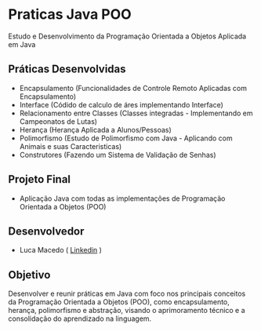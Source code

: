 # Praticas Java POO
Estudo e Desenvolvimento da Programação Orientada a Objetos Aplicada em Java

## Práticas Desenvolvidas
- Encapsulamento (Funcionalidades de Controle Remoto Aplicadas com Encapsulamento)
- Interface (Códido de calculo de áres implementando Interface)
- Relacionamento entre Classes (Classes integradas - Implementando em Campeonatos de Lutas)
- Herança (Herança Aplicada a Alunos/Pessoas)
- Polimorfismo (Estudo de Polimorfismo com Java - Aplicando com Animais e suas Caracteristicas)
- Construtores (Fazendo um Sistema de Validação de Senhas)

## Projeto Final
- Aplicação Java com todas as implementações de Programação Orientada a Objetos (POO)
 
## Desenvolvedor 
- Luca Macedo ( <a href="https://www.linkedin.com/in/luca-macedo-659124219/">Linkedin</a> )

## Objetivo
Desenvolver e reunir práticas em Java com foco nos principais conceitos da Programação Orientada a Objetos (POO), como encapsulamento, herança, polimorfismo e abstração, visando o aprimoramento técnico e a consolidação do aprendizado na linguagem.
